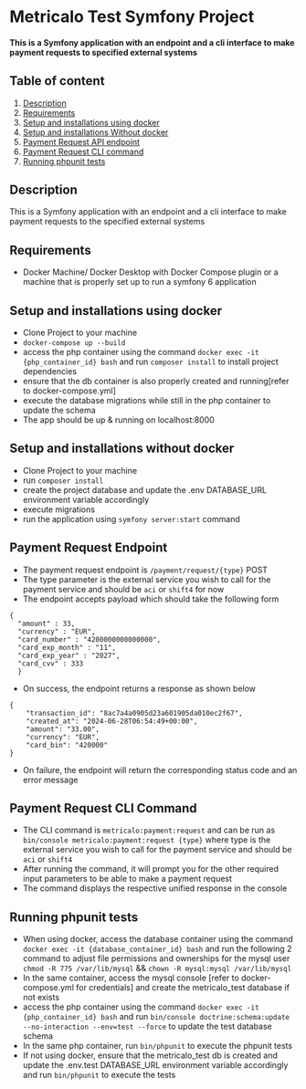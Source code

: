 # Metricalo Test Symfony Project
#### This is a Symfony application with an endpoint and a cli interface to make payment requests to specified external systems

## Table of content
1. [Description](#description)
2. [Requirements](#requirements)
3. [Setup and installations using docker](#setup-and-installations-using-docker)
4. [Setup and installations Without docker](#setup-and-installations-without-docker)
5. [Payment Request API endpoint](#payment-request-endpoint)
6. [Payment Request CLI command](#payment-request-cli-command)
7. [Running phpunit tests](#running-phpunit-tests)



## Description
This is a Symfony application with an endpoint and a cli interface to make payment requests to the specified external systems

## Requirements
* Docker Machine/ Docker Desktop with Docker Compose plugin or a machine that is properly set up to run a symfony 6 application

## Setup and installations using docker
* Clone Project to your machine
* `docker-compose up --build`
* access the php container using the command `docker exec -it {php_container_id} bash` and run `composer install` to install project dependencies
* ensure that the db container is also properly created and running[refer to docker-compose.yml]
* execute the database migrations while still in the php container to update the schema
* The app should be up & running on localhost:8000

## Setup and installations without docker
* Clone Project to your machine
* run `composer install`
* create the project database and update the .env DATABASE_URL environment variable accordingly
* execute migrations
* run the application using `symfony server:start` command

## Payment Request Endpoint
* The payment request endpoint is `/payment/request/{type}` POST
* The type parameter is the external service you wish to call for the payment service and should be `aci` or `shift4` for now
* The endpoint accepts payload which should take the following form
```
{
  "amount" : 33,
  "currency" : "EUR",
  "card_number" : "4200000000000000",
  "card_exp_month" : "11",
  "card_exp_year" : "2027",
  "card_cvv" : 333
  }
  ```
* On success, the endpoint returns a response as shown below
```
{
    "transaction_id": "8ac7a4a0905d23a601905da010ec2f67",
    "created_at": "2024-06-28T06:54:49+00:00",
    "amount": "33.00",
    "currency": "EUR",
    "card_bin": "420000"
}

```
* On failure, the endpoint will return the corresponding status code and an error message
## Payment Request CLI Command
* The CLI command is `metricalo:payment:request` and can be run as `bin/console metricalo:payment:request {type}` where
type is the external service you wish to call for the payment service and should be `aci` or `shift4`
* After running the command, it will prompt you for the other required input parameters to be able to make a payment request
* The command displays the respective unified response in the console 
## Running phpunit tests
* When using docker, access the database container using the command `docker exec -it {database_container_id} bash` and run the following 2
command to adjust file permissions and ownerships for the mysql user `chmod -R 775 /var/lib/mysql` && `chown -R mysql:mysql /var/lib/mysql`
* In the same container, access the mysql console [refer to docker-compose.yml for credentials] and create the metricalo_test database if not exists
*  access the php container using the command `docker exec -it {php_container_id} bash` and run `bin/console doctrine:schema:update --no-interaction --env=test --force` to update the test database schema
* In the same php container, run `bin/phpunit` to execute the phpunit tests
* If not using docker, ensure that the metricalo_test db is created and update the .env.test DATABASE_URL environment variable accordingly and run `bin/phpunit` to execute the tests